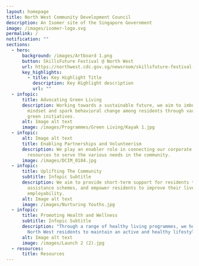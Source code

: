 ```yaml
---
layout: homepage
title: North West Community Development Council
description: An Isomer site of the Singapore Government
image: /images/isomer-logo.svg
permalink: /
notification: ""
sections:
  - hero:
      background: /images/Artboard 1.png
      button: SkillsFuture Festival @ North West
      url: https://northwest.cdc.gov.sg/newsroom/skillsfuture-festival-nw
      key_highlights:
        - title: Key Highlight Title
          description: Key Highlight description
          url: ""
  - infopic:
      title: Advocating Green Living
      description: Working towards a sustainable future, we aim to imbue a green
        mindset and spark behavioral change among residents through various
        green initiatives.
      alt: Image alt text
      image: /images/Programmes/Green Living/Kayak 1.jpg
  - infopic:
      alt: Image alt text
      title: Enabling Partnerships and Volunteerism
      description: We play an enabler role in connecting our corporate partners'
        resources to serve the various needs in the community.
      image: /images/DCIM_0184.jpg
  - infopic:
      title: Uplifting The Community
      subtitle: Infopic Subtitle
      description: We aim to provide short-term support for residents through local
        assistance schemes, and empower residents to improve their lives and
        employability.
      alt: Image alt text
      image: /images/Nurturing Youths.jpg
  - infopic:
      title: Promoting Health and Wellness
      subtitle: Infopic Subtitle
      description: "Through a range of healthy living programmes, we hope for our
        North West residents to maintain an active and healthy lifestyle. "
      alt: Image alt text
      image: /images/Launch 2 (2).jpg
  - resources:
      title: Resources
---
```

